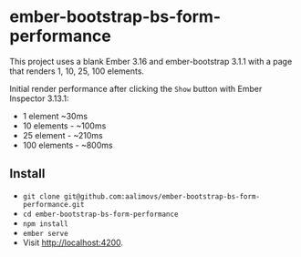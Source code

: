 # ember-bootstrap-bs-form-performance

This project uses a blank Ember 3.16 and ember-bootstrap 3.1.1 with a page that renders 1, 10, 25, 100 <BsForm> elements.

Initial render performance after clicking the `Show` button with Ember Inspector 3.13.1:

- 1 element ~30ms
- 10 elements - ~100ms
- 25 element - ~210ms
- 100 elements - ~800ms

## Install

* `git clone git@github.com:aalimovs/ember-bootstrap-bs-form-performance.git`
* `cd ember-bootstrap-bs-form-performance`
* `npm install`
* `ember serve`
* Visit [http://localhost:4200](http://localhost:4200).